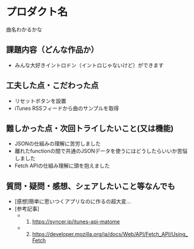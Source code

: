 # プロダクト名

曲名わかるかな

## 課題内容（どんな作品か）

- みんな大好きイントロドン（イントロじゃないけど）ができます

## 工夫した点・こだわった点

- リセットボタンを設置
- iTunes RSSフィードから曲のサンプルを取得

## 難しかった点・次回トライしたいこと(又は機能)

- JSONの仕組みの理解に苦労しました
- 離れたfunctionの間で共通のJSONデータを使うにはどうしたらいいか苦悩しました
- Fetch APIの仕組み理解に頭を抱えました

## 質問・疑問・感想、シェアしたいこと等なんでも

- [感想]簡単に思いつくアプリなのに作るの超大変…
- [参考記事]
  - 1. https://syncer.jp/itunes-api-matome
  - 2. https://developer.mozilla.org/ja/docs/Web/API/Fetch_API/Using_Fetch
